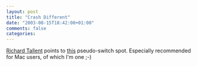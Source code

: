 ```yaml
---
layout: post
title: "Crash Different"
date: "2003-08-15T18:42:00+01:00"
comments: false
categories: 
---
```


<p><a href="http://www.tallent.us/weblogx/permalink.aspx/a1e28a0e-22e9-42dd-b7c1-984cc9d07b58" title="PermaLink">Richard Tallent</a> points to <a href="http://www.waveworks.net/mac.html">this</a> pseudo-switch spot. Especially recommended for Mac users, of which I'm one ;-)</p>

